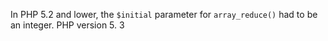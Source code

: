 In PHP 5.2 and lower, the `$initial` parameter for `array_reduce()` had to be an integer.
PHP version 5. 3